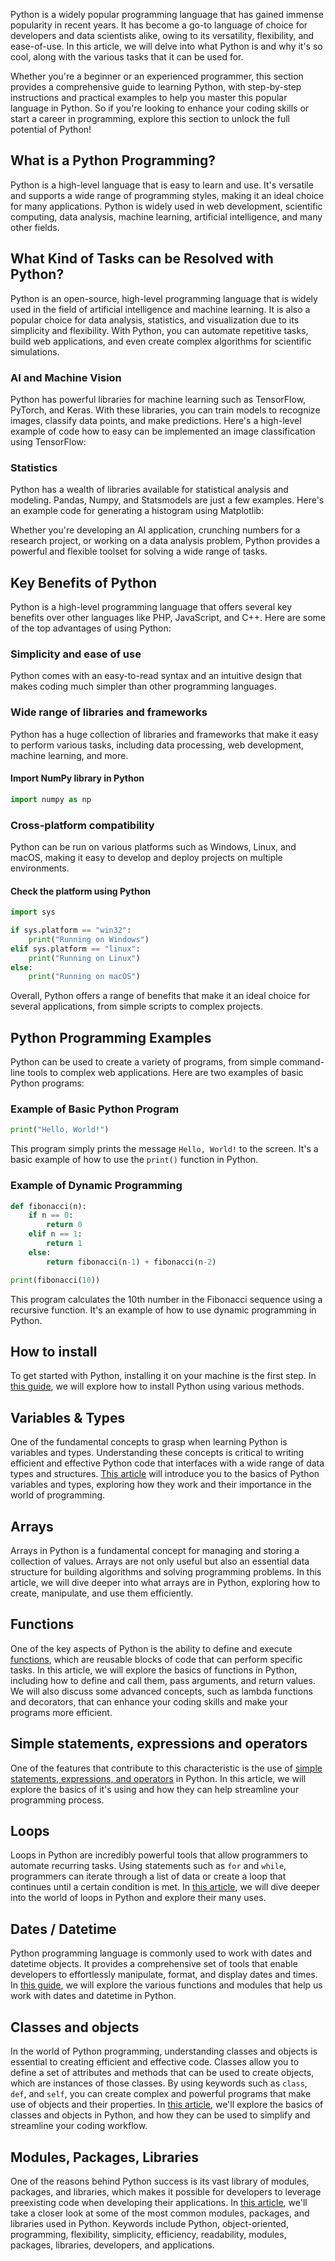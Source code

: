 Python is a widely popular programming language that has gained immense popularity in recent years. It has become a go-to language of choice for developers and data scientists alike, owing to its versatility, flexibility, and ease-of-use. In this article, we will delve into what Python is and why it's so cool, along with the various tasks that it can be used for.   

Whether you're a beginner or an experienced programmer, this section provides a comprehensive guide to learning Python, with step-by-step instructions and practical examples to help you master this popular language in Python. So if you're looking to enhance your coding skills or start a career in programming, explore this section to unlock the full potential of Python!

## What is a Python Programming?

Python is a high-level language that is easy to learn and use. It's versatile and supports a wide range of programming styles, making it an ideal choice for many applications. Python is widely used in web development, scientific computing, data analysis, machine learning, artificial intelligence, and many other fields.

## What Kind of Tasks can be Resolved with Python?   

Python is an open-source, high-level programming language that is widely used in the field of artificial intelligence and machine learning. It is also a popular choice for data analysis, statistics, and visualization due to its simplicity and flexibility. With Python, you can automate repetitive tasks, build web applications, and even create complex algorithms for scientific simulations. 

### AI and Machine Vision

Python has powerful libraries for machine learning such as TensorFlow, PyTorch, and Keras. With these libraries, you can train models to recognize images, classify data points, and make predictions. Here's a high-level example of code how to easy can be implemented an image classification using TensorFlow:

### Statistics

Python has a wealth of libraries available for statistical analysis and modeling. Pandas, Numpy, and Statsmodels are just a few examples. Here's an example code for generating a histogram using Matplotlib:

Whether you're developing an AI application, crunching numbers for a research project, or working on a data analysis problem, Python provides a powerful and flexible toolset for solving a wide range of tasks.  
  
## Key Benefits of Python  

Python is a high-level programming language that offers several key benefits over other languages like PHP, JavaScript, and C++. Here are some of the top advantages of using Python:

### Simplicity and ease of use 

Python comes with an easy-to-read syntax and an intuitive design that makes coding much simpler than other programming languages. 

### Wide range of libraries and frameworks 

Python has a huge collection of libraries and frameworks that make it easy to perform various tasks, including data processing, web development, machine learning, and more.

#### Import NumPy library in Python

```python
import numpy as np
```

### Cross-platform compatibility 

Python can be run on various platforms such as Windows, Linux, and macOS, making it easy to develop and deploy projects on multiple environments.
   
#### Check the platform using Python

```python
import sys

if sys.platform == "win32":
    print("Running on Windows")
elif sys.platform == "linux":
    print("Running on Linux")
else:
    print("Running on macOS")
```

Overall, Python offers a range of benefits that make it an ideal choice for several applications, from simple scripts to complex projects.  

## Python Programming Examples

Python can be used to create a variety of programs, from simple command-line tools to complex web applications. Here are two examples of basic Python programs:

### Example of Basic Python Program

```python
print("Hello, World!")
```

This program simply prints the message `Hello, World!` to the screen. It's a basic example of how to use the `print()` function in Python.

### Example of Dynamic Programming

```python
def fibonacci(n):
    if n == 0:
        return 0
    elif n == 1:
        return 1
    else:
        return fibonacci(n-1) + fibonacci(n-2)

print(fibonacci(10))
```

This program calculates the 10th number in the Fibonacci sequence using a recursive function. It's an example of how to use dynamic programming in Python.

## How to install 

To get started with Python, installing it on your machine is the first step. In [this guide](/learn/install.md), we will explore how to install Python using various methods.  
  
## Variables & Types  

One of the fundamental concepts to grasp when learning Python is variables and types. Understanding these concepts is critical to writing efficient and effective Python code that interfaces with a wide range of data types and structures. [This article](/learn/variables.md) will introduce you to the basics of Python variables and types, exploring how they work and their importance in the world of programming.  
  
## Arrays  

Arrays in Python is a fundamental concept for managing and storing a collection of values. Arrays are not only useful but also an essential data structure for building algorithms and solving programming problems. In this article, we will dive deeper into what arrays are in Python, exploring how to create, manipulate, and use them efficiently. 
  
## Functions  

One of the key aspects of Python is the ability to define and execute [functions](/learn/functions.md), which are reusable blocks of code that can perform specific tasks. In this article, we will explore the basics of functions in Python, including how to define and call them, pass arguments, and return values. We will also discuss some advanced concepts, such as lambda functions and decorators, that can enhance your coding skills and make your programs more efficient.  
  
## Simple statements, expressions and operators  

One of the features that contribute to this characteristic is the use of [simple statements, expressions, and operators](/learn/statements.md) in Python. In this article, we will explore the basics of it's using and how they can help streamline your programming process.  
  
## Loops  

Loops in Python are incredibly powerful tools that allow programmers to automate recurring tasks. Using statements such as `for` and `while`, programmers can iterate through a list of data or create a loop that continues until a certain condition is met. In [this article](/learn/loops.md), we will dive deeper into the world of loops in Python and explore their many uses.  
  
## Dates / Datetime  

Python programming language is commonly used to work with dates and datetime objects. It provides a comprehensive set of tools that enable developers to effortlessly manipulate, format, and display dates and times. In [this guide](/learn/date.md), we will explore the various functions and modules that help us work with dates and datetime in Python.  
  
## Classes and objects  

In the world of Python programming, understanding classes and objects is essential to creating efficient and effective code. Classes allow you to define a set of attributes and methods that can be used to create objects, which are instances of those classes. By using keywords such as `class`, `def`, and `self`, you can create complex and powerful programs that make use of objects and their properties. In [this article](/learn/classes.md), we'll explore the basics of classes and objects in Python, and how they can be used to simplify and streamline your coding workflow.  
  
## Modules, Packages, Libraries  

One of the reasons behind Python success is its vast library of modules, packages, and libraries, which makes it possible for developers to leverage preexisting code when developing their applications. In [this article](/learn/classes.md), we'll take a closer look at some of the most common modules, packages, and libraries used in Python. Keywords include Python, object-oriented, programming, flexibility, simplicity, efficiency, readability, modules, packages, libraries, developers, and applications.  
